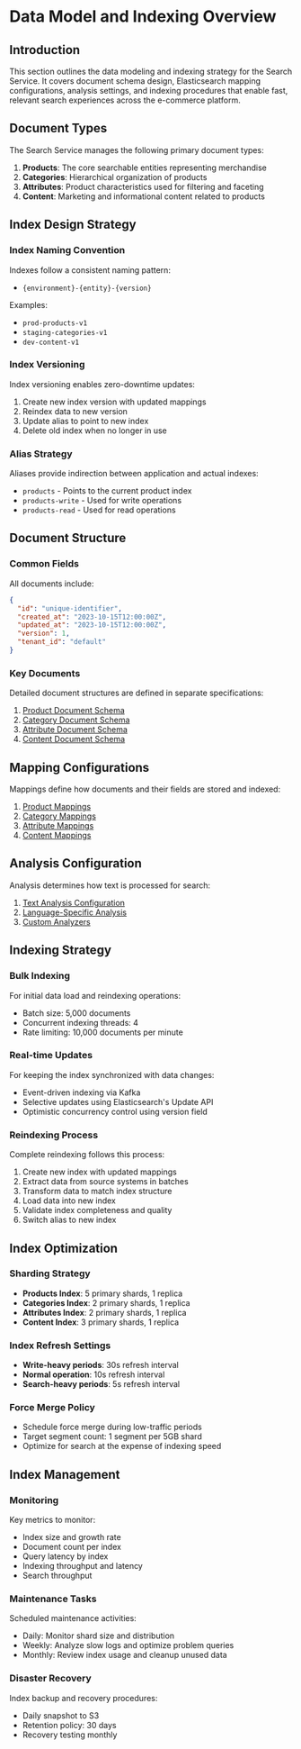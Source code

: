 # Data Model and Indexing Overview

## Introduction

This section outlines the data modeling and indexing strategy for the Search Service. It covers document schema design, Elasticsearch mapping configurations, analysis settings, and indexing procedures that enable fast, relevant search experiences across the e-commerce platform.

## Document Types

The Search Service manages the following primary document types:

1. **Products**: The core searchable entities representing merchandise
2. **Categories**: Hierarchical organization of products
3. **Attributes**: Product characteristics used for filtering and faceting
4. **Content**: Marketing and informational content related to products

## Index Design Strategy

### Index Naming Convention

Indexes follow a consistent naming pattern:
- `{environment}-{entity}-{version}`

Examples:
- `prod-products-v1`
- `staging-categories-v1`
- `dev-content-v1`

### Index Versioning

Index versioning enables zero-downtime updates:
1. Create new index version with updated mappings
2. Reindex data to new version
3. Update alias to point to new index
4. Delete old index when no longer in use

### Alias Strategy

Aliases provide indirection between application and actual indexes:
- `products` - Points to the current product index
- `products-write` - Used for write operations
- `products-read` - Used for read operations

## Document Structure

### Common Fields

All documents include:

```json
{
  "id": "unique-identifier",
  "created_at": "2023-10-15T12:00:00Z",
  "updated_at": "2023-10-15T12:00:00Z",
  "version": 1,
  "tenant_id": "default"
}
```

### Key Documents

Detailed document structures are defined in separate specifications:

1. [Product Document Schema](./01-product-document-schema.md)
2. [Category Document Schema](./02-category-document-schema.md)
3. [Attribute Document Schema](./03-attribute-document-schema.md)
4. [Content Document Schema](./04-content-document-schema.md)

## Mapping Configurations

Mappings define how documents and their fields are stored and indexed:

1. [Product Mappings](./05-product-mappings.md)
2. [Category Mappings](./06-category-mappings.md)
3. [Attribute Mappings](./07-attribute-mappings.md)
4. [Content Mappings](./08-content-mappings.md)

## Analysis Configuration

Analysis determines how text is processed for search:

1. [Text Analysis Configuration](./09-text-analysis-configuration.md)
2. [Language-Specific Analysis](./10-language-specific-analysis.md)
3. [Custom Analyzers](./11-custom-analyzers.md)

## Indexing Strategy

### Bulk Indexing

For initial data load and reindexing operations:
- Batch size: 5,000 documents
- Concurrent indexing threads: 4
- Rate limiting: 10,000 documents per minute

### Real-time Updates

For keeping the index synchronized with data changes:
- Event-driven indexing via Kafka
- Selective updates using Elasticsearch's Update API
- Optimistic concurrency control using version field

### Reindexing Process

Complete reindexing follows this process:
1. Create new index with updated mappings
2. Extract data from source systems in batches
3. Transform data to match index structure
4. Load data into new index
5. Validate index completeness and quality
6. Switch alias to new index

## Index Optimization

### Sharding Strategy

- **Products Index**: 5 primary shards, 1 replica
- **Categories Index**: 2 primary shards, 1 replica
- **Attributes Index**: 2 primary shards, 1 replica
- **Content Index**: 3 primary shards, 1 replica

### Index Refresh Settings

- **Write-heavy periods**: 30s refresh interval
- **Normal operation**: 10s refresh interval
- **Search-heavy periods**: 5s refresh interval

### Force Merge Policy

- Schedule force merge during low-traffic periods
- Target segment count: 1 segment per 5GB shard
- Optimize for search at the expense of indexing speed

## Index Management

### Monitoring

Key metrics to monitor:
- Index size and growth rate
- Document count per index
- Query latency by index
- Indexing throughput and latency
- Search throughput

### Maintenance Tasks

Scheduled maintenance activities:
- Daily: Monitor shard size and distribution
- Weekly: Analyze slow logs and optimize problem queries
- Monthly: Review index usage and cleanup unused data

### Disaster Recovery

Index backup and recovery procedures:
- Daily snapshot to S3
- Retention policy: 30 days
- Recovery testing monthly